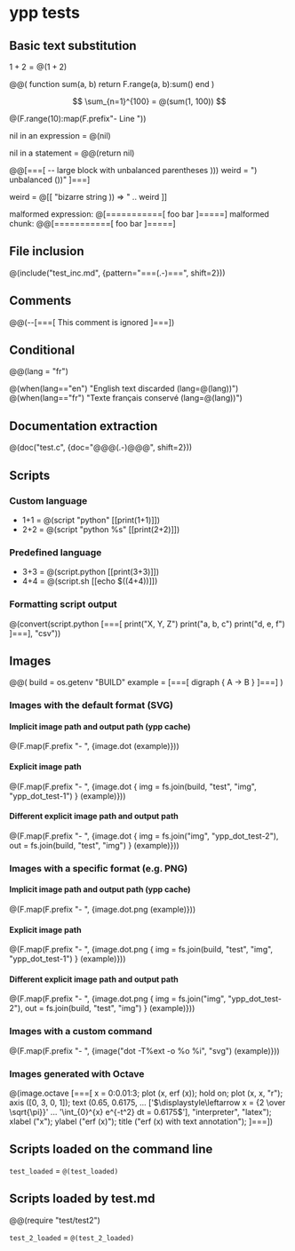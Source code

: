 # ypp tests

## Basic text substitution

$1 + 2 = @(1 + 2)$

@@(
    function sum(a, b)
        return F.range(a, b):sum()
    end
)

$$ \sum_{n=1}^{100} = @(sum(1, 100)) $$

@(F.range(10):map(F.prefix"- Line "))

nil in an expression = @(nil)

nil in a statement = @@(return nil)

@@[===[
-- large block with unbalanced parentheses )))
weird = ") unbalanced ())"
]===]

weird = @[[ "bizarre string )) => " .. weird ]]

malformed expression: @[===========[ foo bar ]=====]
malformed chunk: @@[===========[ foo bar ]=====]


## File inclusion

@(include("test_inc.md", {pattern="===(.-)===", shift=2}))

## Comments

@@(--[===[
This comment is ignored
]===])

## Conditional

@@(lang = "fr")

@(when(lang=="en") "English text discarded (lang=@(lang))")
@(when(lang=="fr") "Texte français conservé (lang=@(lang))")

## Documentation extraction

@(doc("test.c", {doc="@@@(.-)@@@", shift=2}))

## Scripts

### Custom language

- 1+1 = @(script "python" [[print(1+1)]])
- 2+2 = @(script "python %s" [[print(2+2)]])

### Predefined language

- 3+3 = @(script.python [[print(3+3)]])
- 4+4 = @(script.sh [[echo $((4+4))]])

### Formatting script output

@(convert(script.python [===[
print("X, Y, Z")
print("a, b, c")
print("d, e, f")
]===], "csv"))

## Images

@@(
build = os.getenv "BUILD"
example = [===[
digraph {
    A -> B
}
]===]
)

### Images with the default format (SVG)

#### Implicit image path and output path (ypp cache)

@(F.map(F.prefix "- ", {image.dot (example)}))

#### Explicit image path

@(F.map(F.prefix "- ", {image.dot { img = fs.join(build, "test", "img", "ypp_dot_test-1") } (example)}))

#### Different explicit image path and output path

@(F.map(F.prefix "- ", {image.dot { img = fs.join("img", "ypp_dot_test-2"), out = fs.join(build, "test", "img") } (example)}))

### Images with a specific format (e.g. PNG)

#### Implicit image path and output path (ypp cache)

@(F.map(F.prefix "- ", {image.dot.png (example)}))

#### Explicit image path

@(F.map(F.prefix "- ", {image.dot.png { img = fs.join(build, "test", "img", "ypp_dot_test-1") } (example)}))

#### Different explicit image path and output path

@(F.map(F.prefix "- ", {image.dot.png { img = fs.join("img", "ypp_dot_test-2"), out = fs.join(build, "test", "img") } (example)}))

### Images with a custom command

@(F.map(F.prefix "- ", {image("dot -T%ext -o %o %i", "svg") (example)}))

### Images generated with Octave

@(image.octave [===[
x = 0:0.01:3;
plot (x, erf (x));
hold on;
plot (x, x, "r");
axis ([0, 3, 0, 1]);
text (0.65, 0.6175, ...
      ['$\displaystyle\leftarrow x = {2 \over \sqrt{\pi}}' ...
       '\int_{0}^{x} e^{-t^2} dt = 0.6175$'],
      "interpreter", "latex");
xlabel ("x");
ylabel ("erf (x)");
title ("erf (x) with text annotation");
]===])

## Scripts loaded on the command line

`test_loaded` = `@(test_loaded)`

## Scripts loaded by test.md

@@(require "test/test2")

`test_2_loaded` = `@(test_2_loaded)`
